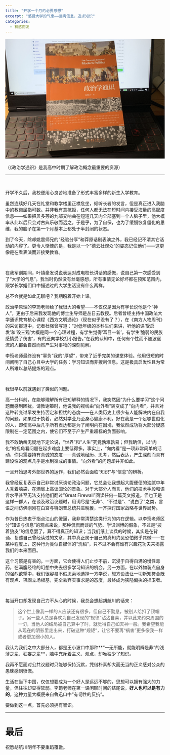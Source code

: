 ```yaml
---
title: "开学一个月的必要感想"
excerpt: "感受大学的气息——远离信息，追求知识"
categories:
  - 有感而发
---
```


![](/assets/images/3.jpg)

（《政治学通识》是我高中时期了解政治概念最重要的资源）

---

&nbsp;

开学不久后，我校便用心良苦地准备了形式丰富多样的新生入学教育。

虽然连续好几天在礼堂和教学楼里正襟危坐，倾听长者的发言，但是真正进入我脑中的教诲屈指可数。并非我有意抗拒，任何人都无法在短时间内接受海量的高密度信息——如果把贝多芬的九部交响曲在短短几天内全部塞到一个人脑子里，他大概率从此以后只会对古典乐敬而远之。于是乎，为了自保，也为了缓慢恢复僵化的思维，我的脑子在第一个月基本上都处于半封闭的状态。

到了今天，除却姚震师兄的“经验分享”和莽原话剧表演之外，我已经记不清其它活动的内容了。更令人惭愧的是，我是以一个“德云社观众”的姿态记住他们——这更像是在看表演而非接受教育。

&nbsp;


在我军训期间，叶镇豪发说说表达对成电校长讲话的感慨，说自己第一次感受到了“大学的气息”。我当时仍然没有丝毫感想，所有事情无论好坏都在预知范围内，跟学长学姐们口中描述过的大学生活没有什么两样。

总不会就是如此无聊吧？我期盼着开始上课。

政治学原理的李筠老师给了我很大的希望——不仅仅是因为有学长说他是个“神人”，更由于后来我发现他的博士生导师是丛日云教授。后者曾经主持中国政法大学通识教育核心课程《西方文明通论》（现在似乎没有了？），在《南方人物周刊》的采访报道中，记者杜强曾写道：“对低年级的本科生们来讲，听他的课‘受启发’和‘毁三观’大概是同一个心理过程，有学生觉得‘耳目一新’，有学生‘脆弱的民族感情受了伤害’，有的还向学校打小报告。”在我的认知中，任何有个性而不随波逐流的人都会自然而然产生对事物的深刻见解。

李筠老师最终没有“辜负”我的“厚望”，带来了近乎完美的课堂体验。他用很短的时间阐明了自己心目中大学的任务：学习知识而非搜刮信息。这是极具启发性且为常人所难以总结提炼的观点。

&nbsp;


我很早以前就遇到了类似的问题。

高一分科前，在能够理解所有已知解释的情况下，我突然因“为什么要学习”这个问题而感到困扰。请教谢策时，他说我的视线由“向外看”转变成了“向内看”，并且对这种转变过早发生持否定和担忧的态度——在人类历史上很少有人能解决内在自我的问题，如果过于执着，必然对学业乃至身心健康不利。好在我是一个足够世俗化的人，即使高中后几乎所有表达都是为了阐明内在困境，我依然成功将大部分疑惑限制在一定范围之内，使它们不至于产生严重超标的负面影响。

我不敢确凿无疑地下定论说，“世界”和“人生”究竟孰难孰易；但我确信，以“内化”的视角看问题在起步难度上要低得多。事实上，“向内看”是一项非常简单的活动，你只需要持有真诚的态度——真诚地经历、思考，然后表达，产生深刻而具有建设性的观点几乎是水到渠成的事情。“向外看”的问题却并非如此。

一旦开始思考外部世界的运作，我们必然会面临“知识”与“信息”的辨析。

我曾经反复表示自己非常讨厌谈论政治问题，它总会让我想起大腹便便的油腻中年人秃着脑袋，在酒局上高谈阔论的景象。对于大部分人而言，他们的技术手段和语言水平甚至无法支持他们翻过”Great Firewall”阅读任何一篇英文报道。但也正是这样一群人，在谈及政治议题时，用词尽是“无非”、“不过是”、“说白了”之类，言语之间仿佛刚刚在白宫与特朗普总统共进晚餐，一齐探讨国家战略与世界局势。

作为昔日热衷于指点江山的傻逼，我非常清楚这类行为的内在逻辑。以李筠老师区分“知识与信息”的观点来说，那种侃侃而谈的气势、学识渊博的假象，不过是“披着狼皮”的信息罢了，算不得真正的知识；当我们纸上谈兵的时候，其实是在背诵、复述自己曾经读过的文章，其中真正属于自己的真知灼见恐怕微乎其微——在某种程度上，这种行为类似自媒体的“洗稿”，只不过不会有谁有兴趣花功夫来揭露我们的本来面目。

这个习惯是有害的。一方面，它会使得人们止步不前，沉浸于自得自满的慢性毒药，在满腹经纶的幻想中失去很多学习知识的机会。另一方面，在以外物装点自身的强烈欲望中，我们很容易不假思索地选择一方学说，想方设法让一切新知符合既有观点、巩固立场根基，完全丢弃实事求是的态度，最终成为狭隘偏执的捍卫者。

&nbsp;


每当开口却发现自己力不从心的时候，我总会想起胡航川的话来：

> 这个世上像我一样的人应该还有很多，但自己不勤恳，被别人给扣了顶帽子。另一些人总是喜欢为自己发现的“规律”沾沾自喜，并以此来约束周围的一切，当他人的结局被自己算中了时，就觉得自己如天神一般。我希望我能从现在的阴影里走出来，打破这种“规矩”，让它不要再“祸害”更多像我一样或者更加弱小的人。

我认为我们之中大部分人，都是王小波口中那种**“一无所能，就能明辨是非”的浅薄之辈、狂妄之辈**，脑中充斥着主义、观点，却唯独少了知识。

我再不愿面对公共议题时只能够保持沉默，凭借朴素却大而无当的正义感对公众的愚昧感到愤慨。

生活在当下中国，仅仅想要成为一个好人是远远不够的，思想可以拥有强大的力量，但往往却显得软弱。李筠老师在第一课闲聊时间的结尾说，**好人也可以是有力的**，这种力量大概便来自鲁迅口中“有韧性的反抗”。

要做到这一点，首先必须拥有智识。

---

# 最后

祝愿胡航川明年不要重蹈覆辙。
